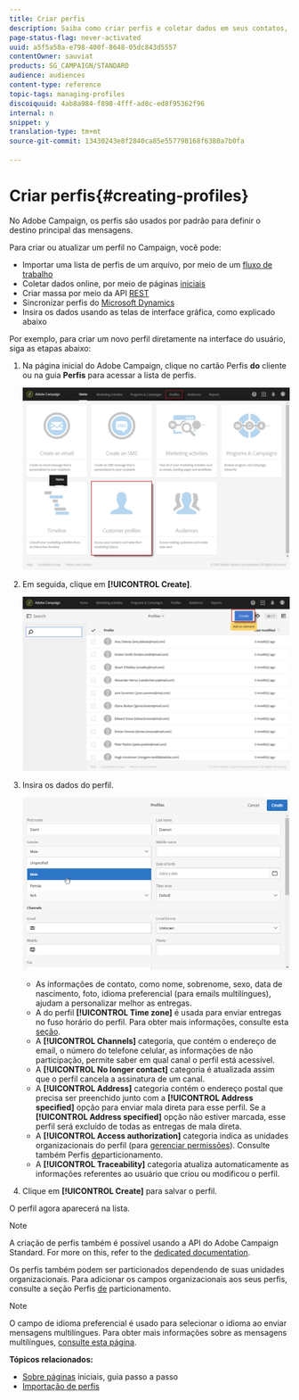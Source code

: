 ```yaml
---
title: Criar perfis
description: Saiba como criar perfis e coletar dados em seus contatos, usando APIs, recursos de importação, aquisição online, atualizações automáticas ou manuais.
page-status-flag: never-activated
uuid: a5f5a58a-e798-400f-8648-05dc843d5557
contentOwner: sauviat
products: SG_CAMPAIGN/STANDARD
audience: audiences
content-type: reference
topic-tags: managing-profiles
discoiquuid: 4ab8a984-f898-4fff-ad8c-ed8f95362f96
internal: n
snippet: y
translation-type: tm+mt
source-git-commit: 13430243e8f2840ca85e557798168f6380a7b0fa

---
```



# Criar perfis{#creating-profiles}

No Adobe Campaign, os perfis são usados por padrão para definir o destino principal das mensagens.

Para criar ou atualizar um perfil no Campaign, você pode:

* Importar uma lista de perfis de um arquivo, por meio de um [fluxo de trabalho](https://helpx.adobe.com/campaign/kt/acs/using/acs-importing-profiles-feature-video-using.html)
* Coletar dados online, por meio de páginas [iniciais](../../channels/using/getting-started-with-landing-pages.md)
* Criar massa por meio da API [REST](../../api/using/about-campaign-standard-apis.md)
* Sincronizar perfis do [Microsoft Dynamics](https://helpx.adobe.com/campaign/kb/acs-ms-dynamics.html)
* Insira os dados usando as telas de interface gráfica, como explicado abaixo

Por exemplo, para criar um novo perfil diretamente na interface do usuário, siga as etapas abaixo:

1. Na página inicial do Adobe Campaign, clique no cartão Perfis **do** cliente ou na guia **Perfis** para acessar a lista de perfis.

   ![](assets/profile_creation_1.png)

1. Em seguida, clique em **[!UICONTROL Create]**.

   ![](assets/profile_creation.png)

1. Insira os dados do perfil.

   ![](assets/profile_creation1.png)

   * As informações de contato, como nome, sobrenome, sexo, data de nascimento, foto, idioma preferencial (para emails [](../../channels/using/creating-a-multilingual-email.md)multilíngues), ajudam a personalizar melhor as entregas.
   * A do perfil **[!UICONTROL Time zone]** é usada para enviar entregas no fuso horário do perfil. Para obter mais informações, consulte esta [seção](../../sending/using/sending-messages-at-the-recipient-s-time-zone.md).
   * A **[!UICONTROL Channels]** categoria, que contém o endereço de email, o número do telefone celular, as informações de não participação, permite saber em qual canal o perfil está acessível.
   * A **[!UICONTROL No longer contact]** categoria é atualizada assim que o perfil cancela a assinatura de um canal.
   * A **[!UICONTROL Address]** categoria contém o endereço postal que precisa ser preenchido junto com a **[!UICONTROL Address specified]** opção para enviar mala [](../../channels/using/about-direct-mail.md) direta para esse perfil. Se a **[!UICONTROL Address specified]** opção não estiver marcada, esse perfil será excluído de todas as entregas de mala direta.
   * A **[!UICONTROL Access authorization]** categoria indica as unidades organizacionais do perfil (para [gerenciar permissões](../../administration/using/about-access-management.md)). Consulte também Perfis [de](../../administration/using/organizational-units.md#partitioning-profiles)particionamento.
   * A **[!UICONTROL Traceability]** categoria atualiza automaticamente as informações referentes ao usuário que criou ou modificou o perfil.

1. Clique em **[!UICONTROL Create]** para salvar o perfil.

O perfil agora aparecerá na lista.

>[!NOTE]
>
>A criação de perfis também é possível usando a API do Adobe Campaign Standard. For more on this, refer to the [dedicated documentation](../../api/using/managing-profiles.md).

Os perfis também podem ser particionados dependendo de suas unidades organizacionais. Para adicionar os campos organizacionais aos seus perfis, consulte a seção Perfis [de](../../administration/using/organizational-units.md#partitioning-profiles) particionamento.

>[!NOTE]
>
>O campo de idioma preferencial é usado para selecionar o idioma ao enviar mensagens multilíngues. Para obter mais informações sobre as mensagens multilíngues, [consulte esta página](../../channels/using/creating-a-multilingual-email.md).

**Tópicos relacionados:**

* [Sobre páginas](../../channels/using/getting-started-with-landing-pages.md) iniciais, guia passo a passo
* [Importação de perfis](https://helpx.adobe.com/campaign/kt/acs/using/acs-importing-profiles-feature-video-using.html)

